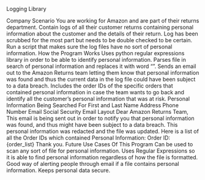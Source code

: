 Logging Library

Company Scenario
You are working for Amazon and are part of their returns department. 
Contain logs of all their customer returns containing personal information about the customer and the details of their return.
Log has been scrubbed for the most part but needs to be double checked to be certain.
 Run a script that makes sure the log files have no sort of personal information. 
    How the Program Works
Uses python regular expressions library in order to be able to identify personal information.
Parses file in search of personal information and replaces it with word “<REDACTED>”.
Sends an email out to the Amazon Returns team letting them know that personal information was found and thus the current data in the log file could have been subject to a data breach. 
Includes the order IDs of the specific orders that contained personal information in case the team wants to go back and identify all the customer’s personal information that was at risk.
    Personal Information Being Searched For
First and Last Name
Address
Phone Number
Email
Social Security
    Email Layout
        Dear Amazon Returns Team,
                       This email is being sent out in order to notify you that personal information was found, and thus might have been subject to a data breach. This personal information was redacted and the file was updated.
                      Here is a list of all the Order IDs which contained Personal Information:
                           Order ID: {order_list}
                   Thank you.
    Future Use Cases Of This Program
Can be used to scan any sort of file for personal information.
Uses Regular Expressions so it is able to find personal information regardless of how the file is formatted.
Good way of alerting people through email if a file contains personal information.
Keeps personal data secure.
